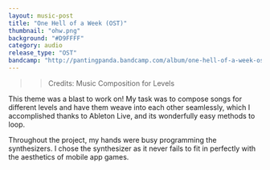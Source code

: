 ```yaml
---
layout: music-post
title: "One Hell of a Week (OST)"
thumbnail: "ohw.png"
background: "#D9FFFF"
category: audio
release_type: "OST"
bandcamp: "http://pantingpanda.bandcamp.com/album/one-hell-of-a-week-ost"
---
```


>> Credits: Music Composition for Levels

This theme was a blast to work on! My task was to compose songs for different levels and have them weave into each other seamlessly, which I accomplished thanks to Ableton Live, and its wonderfully easy methods to loop.

Throughout the project, my hands were busy programming the synthesizers.
I chose the synthesizer as it never fails to fit in perfectly with the aesthetics of mobile app games.
